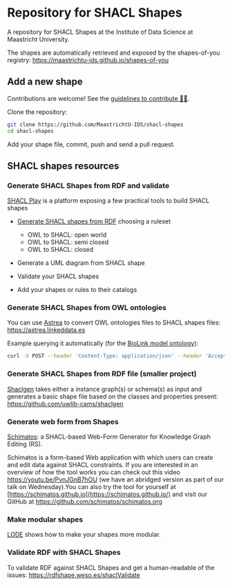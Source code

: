 # Repository for SHACL Shapes

A repository for SHACL Shapes at the Institute of Data Science at Maastricht University.

The shapes are automatically retrieved and exposed by the shapes-of-you registry: https://maastrichtu-ids.github.io/shapes-of-you

## Add a new shape

Contributions are welcome! See the [guidelines to contribute 👨‍💻](/CONTRIBUTING.md).

Clone the repository:

```bash
git clone https://github.com/MaastrichtU-IDS/shacl-shapes
cd shacl-shapes
```

Add your shape file, commit, push and send a pull request.

## SHACL shapes resources

### Generate SHACL Shapes from RDF and validate

[SHACL Play](https://shacl-play.sparna.fr/play/) is a platform exposing a few practical tools to build SHACL shapes

* [Generate SHACL shapes from RDF](https://shacl-play.sparna.fr/play/convert) choosing a ruleset
  * OWL to SHACL: open world
  * OWL to SHACL: semi closed
  * OWL to SHACL: closed

* Generate a UML diagram from SHACL shape
* Validate your SHACL shapes
* Add your shapes or rules to their catalogs

### Generate SHACL Shapes from OWL ontologies

You can use [Astrea](https://astrea.linkeddata.es) to convert OWL ontologies files to SHACL shapes files: https://astrea.linkeddata.es

Example querying it automatically (for the [BioLink model ontology](https://raw.githubusercontent.com/biolink/biolink-model/master/biolink-model.owl.ttl)):

```bash
curl -X POST --header 'Content-Type: application/json' --header 'Accept: text/rdf+turtle' -d '{"ontologies": ["https://raw.githubusercontent.com/biolink/biolink-model/master/biolink-model.owl.ttl"]}' https://astrea.linkeddata.es/api/shacl/url
```

### Generate SHACL Shapes from RDF file (smaller project)

[Shaclgen](https://github.com/uwlib-cams/shaclgen) takes either a instance graph(s) or schema(s) as input and generates a basic shape file based on the classes and properties present: https://github.com/uwlib-cams/shaclgen

### Generate web form from Shapes

[Schímatos](https://schimatos.github.io): a SHACL-based Web-Form Generator for Knowledge Graph Editing (RS). 

Schímatos is a form-based Web application with which users can create and edit data against SHACL constraints. If you are interested in an overview of how the tool works you can check out this video https://youtu.be/PvnJGnB7hOU (we have an abridged version as part of our talk on Wednesday).You can also try the tool for yourself at [https://schimatos.github.io](https://schimatos.github.io/) and visit our GitHub at https://github.com/schimatos/schimatos.org

### Make modular shapes
[LODE](https://github.com/dbpedia/archivo/blob/master/shacl-library/LODE.ttl) shows how to make your shapes more modular.


### Validate RDF with SHACL Shapes

To validate RDF against SHACL Shapes and get a human-readable of the issues: https://rdfshape.weso.es/shaclValidate 
